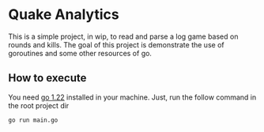 # Quake Analytics

This is a simple project, in wip, to read and parse a log game based on rounds and kills. The goal of this project is demonstrate the use of goroutines and some other resources of go.

## How to execute

You need [go 1.22](https://go.dev/dl/) installed in your machine. Just, run the follow command in the root project dir

```shell
go run main.go
```

